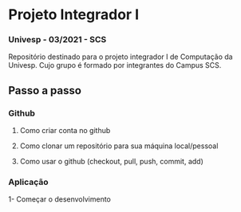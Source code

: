 #  Projeto Integrador I
### Univesp - 03/2021 - SCS
Repositório destinado para o projeto integrador I de Computação da Univesp. Cujo grupo é formado por integrantes do Campus SCS.


## Passo a passo

### Github
1. Como criar conta no github
2. Como clonar um repositório para sua máquina local/pessoal

3. Como usar o github (checkout, pull, push, commit, add)


### Aplicação
1- Começar o desenvolvimento
